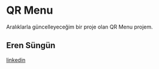 # QR Menu

Aralıklarla güncelleyeceğim bir proje olan QR Menu projem.

## Eren Süngün

[linkedin](https://www.linkedin.com/in/erensungun/)